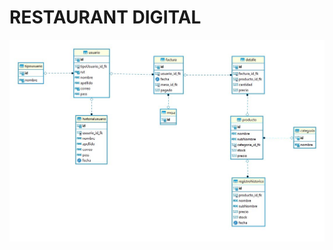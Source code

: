# RESTAURANT DIGITAL


![EntidadRelacion](https://github.com/xspekx/ProyectoBD/blob/main/SQL/Entidad-Relacion.JPG)
